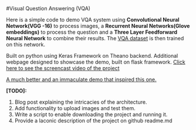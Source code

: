 #Visual Question Answering (VQA) 

Here is a simple code to demo VQA system using **Convolutional Neural Network(VGG -16)** to process images, a **Recurrent Neural Networks(Glove embeddings)** to process the question and a **Three Layer Feedforward Neural Network** to combine their results. The [VQA dataset](http://visualqa.org/) is then trained on this network. 

Built on python using Keras Framework on Theano backend. Additional webpage designed to showcase the demo, built on flask framework. 
[Click here to see the screencast video of the project](https://www.youtube.com/watch?v=e91YXohMRzE)


[A much better and an immaculate demo that inspired this one.](http://cloudcv.org/vqa)

**[TODO]:**  

1. Blog post explaining the intricacies of the architecture.
2. Add functionality to upload images and test them.
3. Write a script to enable downloading the project and running it.
4. Provide a laconic description of the project on github readme.md
